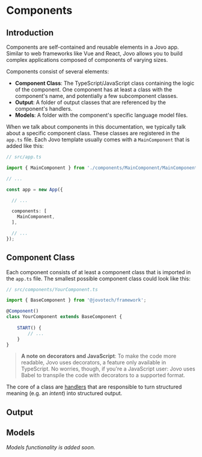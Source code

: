 # Components

## Introduction

Components are self-contained and reusable elements in a Jovo app. Similar to web frameworks like Vue and React, Jovo allows you to build complex applications composed of components of varying sizes.

Components consist of several elements:

- **Component Class**: The TypeScript/JavaScript class containing the logic of the component. One component has at least a class with the component's name, and potentially a few subcomponent classes.
- **Output**: A folder of output classes that are referenced by the component's handlers.
- **Models**: A folder with the component's specific language model files.

When we talk about components in this documentation, we typically talk about a specific component class. These classes are registered in the `app.ts` file. Each Jovo template usually comes with a `MainComponent` that is added like this:

```typescript
// src/app.ts

import { MainComponent } from './components/MainComponent/MainComponent';

// ...

const app = new App({

  // ...

  components: [
    MainComponent,
  ],

  // ...
});
```

## Component Class

Each component consists of at least a component class that is imported in the `app.ts` file. The smallest possible component class could look like this:

```typescript
// src/components/YourComponent.ts

import { BaseComponent } from '@jovotech/framework';

@Component()
class YourComponent extends BaseComponent {
  
	START() {
		// ...
	}
}
```

> **A note on decorators and JavaScript**: To make the code more readable, Jovo uses decorators, a feature only available in TypeScript. No worries, though, if you're a JavaScript user: Jovo uses Babel to transpile the code with decorators to a supported format.

The core of a class are [handlers](./handlers.md) that are responsible to turn structured meaning (e.g. an *intent*) into structured output. 



## Output


## Models

*Models functionality is added soon.*